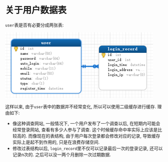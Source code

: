 # 关于用户数据表

`user`表是否有必要分成两张表:

![用户表](image/user.png)

这样以来, 由于`user`表中的数据并不经常变化, 所以可以使用二级缓存进行缓存. 理由如下:

- 像这种调查网站, 一般情况下, 一个用户发布了一个调查以后, 在短期内可能会经常登录网站, 查看有多少人参与了调查. 这个时候缓存命中率实际上应该是比较高的. 而像现在的表结构, 由于用户每次登录都会修改对应的记录, 导致缓存实际上是起不到作用的, 只是在浪费存储空间.
- 修改过表结构以后, `login_record`里不仅可以记录最后一次的登录记录, 还可以记录n次的. 之后可以没一两个月删除一次过期数据.
